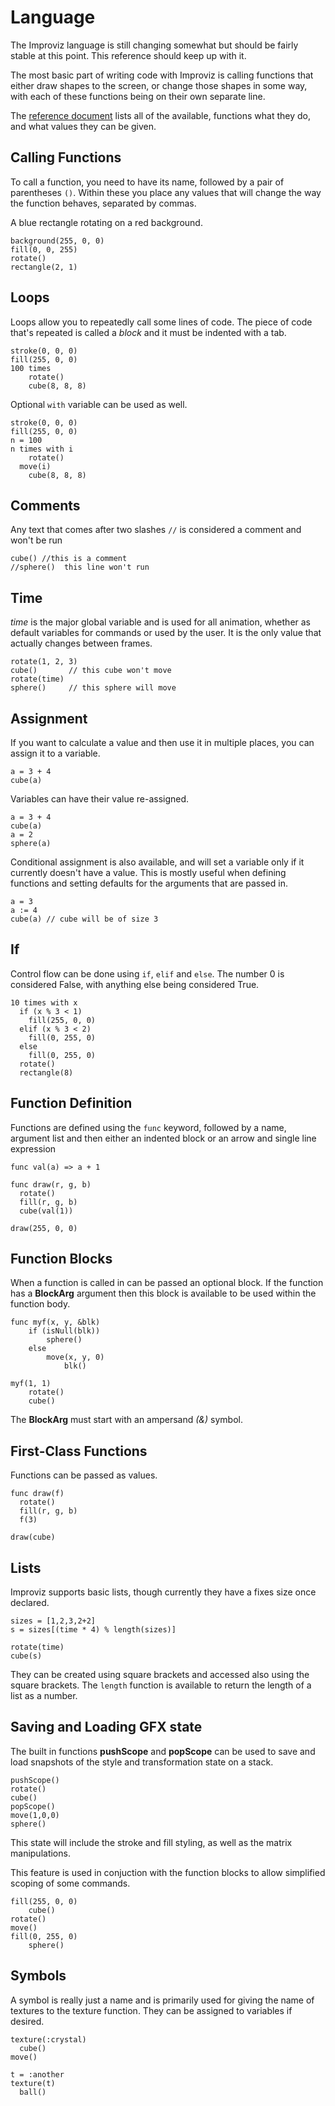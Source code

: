 # Language

The Improviz language is still changing somewhat but should be fairly stable at this point. This reference should keep up with it.

The most basic part of writing code with Improviz is calling functions that either draw shapes to the screen, or change those shapes in some way, with each of these functions being on their own separate line.

The [reference document](./reference.md) lists all of the available, functions what they do, and what values they can be given.

## Calling Functions

To call a function, you need to have its name, followed by a pair of parentheses `()`. Within these you place any values that will change the way the function behaves, separated by commas.

A blue rectangle rotating on a red background.

```
background(255, 0, 0)
fill(0, 0, 255)
rotate()
rectangle(2, 1)
```

## Loops

Loops allow you to repeatedly call some lines of code. The piece of code that's repeated is called a *block* and it must be indented with a tab.

```
stroke(0, 0, 0)
fill(255, 0, 0)
100 times
	rotate()
	cube(8, 8, 8)
```

Optional `with` variable can be used as well.

```
stroke(0, 0, 0)
fill(255, 0, 0)
n = 100
n times with i
	rotate()
  move(i)
	cube(8, 8, 8)
```

## Comments

Any text that comes after two slashes `//` is considered a comment and won't be run

```
cube() //this is a comment
//sphere()  this line won't run
```

## Time

*time* is the major global variable and is used for all animation, whether as default variables for commands or used by the user. It is the only value that actually changes between frames.

```
rotate(1, 2, 3)
cube()       // this cube won't move
rotate(time)
sphere()     // this sphere will move
```

## Assignment

If you want to calculate a value and then use it in multiple places, you can assign it to a variable.

```
a = 3 + 4
cube(a)
```

Variables can have their value re-assigned.

```
a = 3 + 4
cube(a)
a = 2
sphere(a)
```

Conditional assignment is also available, and will set a variable only if it currently doesn't have a value.
This is mostly useful when defining functions and setting defaults for the arguments that are passed in.

```
a = 3
a := 4
cube(a) // cube will be of size 3
```

## If

Control flow can be done using `if`, `elif` and `else`. The number 0 is considered False, with anything else being considered True.

```
10 times with x
  if (x % 3 < 1)
    fill(255, 0, 0)
  elif (x % 3 < 2)
    fill(0, 255, 0)
  else
    fill(0, 255, 0)
  rotate()
  rectangle(8)
```

## Function Definition

Functions are defined using the `func` keyword, followed by a name, argument list and then either an indented block or an arrow and single line expression

```
func val(a) => a + 1

func draw(r, g, b)
  rotate()
  fill(r, g, b)
  cube(val(1))

draw(255, 0, 0)
```

## Function Blocks

When a function is called in can be passed an optional block.
If the function has a **BlockArg** argument then this block is available to be used within the function body.

```
func myf(x, y, &blk)
	if (isNull(blk))
		sphere()
	else
		move(x, y, 0)
			blk()

myf(1, 1)
	rotate()
	cube()
```

The **BlockArg** must start with an ampersand *(&)* symbol.

## First-Class Functions

Functions can be passed as values.

```
func draw(f)
  rotate()
  fill(r, g, b)
  f(3)

draw(cube)
```

## Lists

Improviz supports basic lists, though currently they have a fixes size once declared.

```
sizes = [1,2,3,2+2]
s = sizes[(time * 4) % length(sizes)]

rotate(time)
cube(s)
```

They can be created using square brackets and accessed also using the square brackets. The `length` function is available to return the length of a list as a number.

## Saving and Loading GFX state

The built in functions **pushScope** and **popScope** can be used to save and load snapshots of the style and transformation state on a stack.

```
pushScope()
rotate()
cube()
popScope()
move(1,0,0)
sphere()
```

This state will include the stroke and fill styling, as well as the matrix manipulations.

This feature is used in conjuction with the function blocks to allow simplified scoping of some commands.

```
fill(255, 0, 0)
	cube()
rotate()
move()
fill(0, 255, 0)
	sphere()
```

## Symbols

A symbol is really just a name and is primarily used for giving the name of textures to the texture function. They can be assigned to variables if desired.

```
texture(:crystal)
  cube()
move()

t = :another
texture(t)
  ball()
```
